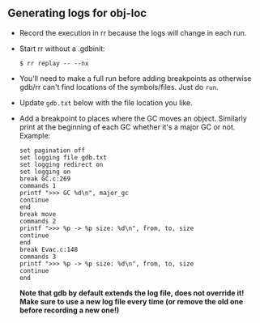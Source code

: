 ## Generating logs for obj-loc

- Record the execution in rr because the logs will change in each run.
- Start rr without a .gdbinit:

  ```
  $ rr replay -- --nx
  ```
- You'll need to make a full run before adding breakpoints as otherwise gdb/rr
  can't find locations of the symbols/files. Just do `run`.
- Update `gdb.txt` below with the file location you like.
- Add a breakpoint to places where the GC moves an object. Similarly print at
  the beginning of each GC whether it's a major GC or not. Example:
  ```
  set pagination off
  set logging file gdb.txt
  set logging redirect on
  set logging on
  break GC.c:269
  commands 1
  printf ">>> GC %d\n", major_gc
  continue
  end
  break move
  commands 2
  printf ">>> %p -> %p size: %d\n", from, to, size
  continue
  end
  break Evac.c:148
  commands 3
  printf ">>> %p -> %p size: %d\n", from, to, size
  continue
  end
  ```
  **Note that gdb by default extends the log file, does not override it! Make
  sure to use a new log file every time (or remove the old one before recording
  a new one!)**
